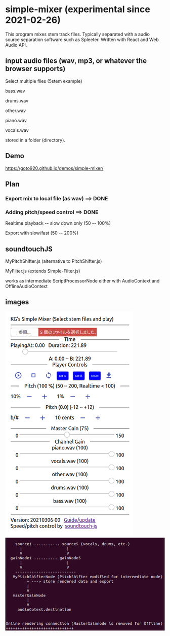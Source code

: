 # simple-mixer (experimental since 2021-02-26)

This program mixes stem track files.
Typically separated with a audio source separation software such as Spleeter.
Written with React and Web Audio API.

## input audio files (wav, mp3, or whatever the browser supports)

Select multiple flles (5stem example)

bass.wav

drums.wav

other.wav

piano.wav

vocals.wav

stored in a folder (directory).

## Demo
https://goto920.github.io/demos/simple-mixer/

## Plan
### Export mix to local file (as wav) ==> DONE
### Adding pitch/speed control ==> DONE

Realtime playback -- slow down only (50 -- 100%)

Export with slow/fast  (50 -- 200%)

## soundtouchJS
MyPitchShifter.js (alternative to PitchShifter.js)

MyFilter.js (extends Simple-Filter.js)

works as intermediate ScriptProcessorNode either with AudioContext and OfflineAudioContext

## images
![test image](images/simple-mixer.png) 
![test image2](images/simple-mixer-config.png)

